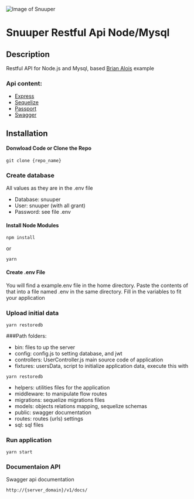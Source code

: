 ![Image of Snuuper](http://www.snuuper.com/img/logo-default.png)

# Snuuper Restful Api Node/Mysql

## Description
Restful API for Node.js and Mysql, based [Brian Alois](https://codeburst.io/build-a-rest-api-for-node-mysql-2018-jwt-6957bcfc7ac9) example

### Api content:

- [Express](http://expressjs.com/es/)
- [Sequelize](http://docs.sequelizejs.com/)
- [Passport](http://www.passportjs.org/)
- [Swagger](https://swagger.io/)

## Installation

#### Donwload Code or Clone the Repo

```
git clone {repo_name}
```

### Create database

All values as they are in the .env file

- Database: snuuper
- User: snuuper (with all grant)
- Password: see file .env

#### Install Node Modules
```
npm install
```
or

```
yarn
```

#### Create .env File
You will find a example.env file in the home directory. Paste the contents of that into a file named .env in the same directory. 
Fill in the variables to fit your application

### Upload initial data
```
yarn restoredb
```


###Path folders:

- bin: files to up the server
- config: config.js to setting database, and jwt 
- controllers: UserController.js main source code of application 
- fixtures: usersData, script to initialize application data, execute this with
```
yarn restoredb
```
- helpers:  utilities files for the application
- middleware: to manipulate flow routes
- migrations: sequelize migrations files
- models: objects relations mapping, sequelize schemas
- public: swagger documentation
- routes: routes (urls) settings
- sql: sql files

### Run application

```
yarn start
```

### Documentaion API

Swagger api documentation

```
http://{server_domain}/v1/docs/
```